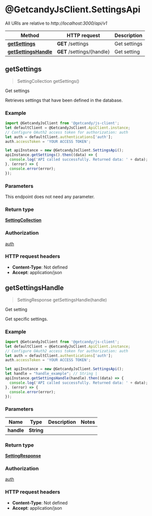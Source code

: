 # @GetcandyJsClient.SettingsApi

All URIs are relative to *http://localhost:3000/api/v1*

Method | HTTP request | Description
------------- | ------------- | -------------
[**getSettings**](SettingsApi.md#getSettings) | **GET** /settings | Get settings
[**getSettingsHandle**](SettingsApi.md#getSettingsHandle) | **GET** /settings/{handle} | Get setting



## getSettings

> SettingCollection getSettings()

Get settings

Retrieves settings that have been defined in the database.

### Example

```javascript
import @GetcandyJsClient from '@getcandy/js-client';
let defaultClient = @GetcandyJsClient.ApiClient.instance;
// Configure OAuth2 access token for authorization: auth
let auth = defaultClient.authentications['auth'];
auth.accessToken = 'YOUR ACCESS TOKEN';

let apiInstance = new @GetcandyJsClient.SettingsApi();
apiInstance.getSettings().then((data) => {
  console.log('API called successfully. Returned data: ' + data);
}, (error) => {
  console.error(error);
});

```

### Parameters

This endpoint does not need any parameter.

### Return type

[**SettingCollection**](SettingCollection.md)

### Authorization

[auth](../README.md#auth)

### HTTP request headers

- **Content-Type**: Not defined
- **Accept**: application/json


## getSettingsHandle

> SettingResponse getSettingsHandle(handle)

Get setting

Get specific settings.

### Example

```javascript
import @GetcandyJsClient from '@getcandy/js-client';
let defaultClient = @GetcandyJsClient.ApiClient.instance;
// Configure OAuth2 access token for authorization: auth
let auth = defaultClient.authentications['auth'];
auth.accessToken = 'YOUR ACCESS TOKEN';

let apiInstance = new @GetcandyJsClient.SettingsApi();
let handle = "handle_example"; // String | 
apiInstance.getSettingsHandle(handle).then((data) => {
  console.log('API called successfully. Returned data: ' + data);
}, (error) => {
  console.error(error);
});

```

### Parameters


Name | Type | Description  | Notes
------------- | ------------- | ------------- | -------------
 **handle** | **String**|  | 

### Return type

[**SettingResponse**](SettingResponse.md)

### Authorization

[auth](../README.md#auth)

### HTTP request headers

- **Content-Type**: Not defined
- **Accept**: application/json

